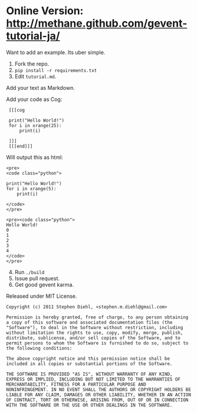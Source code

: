Online Version: http://methane.github.com/gevent-tutorial-ja/
==============================================================

Want to add an example. Its uber simple.

1. Fork the repo.
2. ``pip install -r requirements.txt``
3. Edit ``tutorial.md``.

Add your text as Markdown.

Add your code as Cog:

     [[[cog

     print("Hello World!")
     for i in xrange(25):
         print(i)

     ]]]
     [[[end]]]


Will output this as html:

    <pre>
    <code class="python">

    print("Hello World!")
    for i in xrange(5):
        print(i)

    </code>
    </pre>

    <pre><code class="python">
    Hello World!
    0
    1
    2
    3
    4
    </code>
    </pre>

4. Run ``./build``
5. Issue pull request.
6. Get good gevent karma.

Released under MIT License.

    Copyright (c) 2011 Stephen Diehl, <stephen.m.diehl@gmail.com>

    Permission is hereby granted, free of charge, to any person obtaining
    a copy of this software and associated documentation files (the
    "Software"), to deal in the Software without restriction, including
    without limitation the rights to use, copy, modify, merge, publish,
    distribute, sublicense, and/or sell copies of the Software, and to
    permit persons to whom the Software is furnished to do so, subject to
    the following conditions:

    The above copyright notice and this permission notice shall be
    included in all copies or substantial portions of the Software.

    THE SOFTWARE IS PROVIDED "AS IS", WITHOUT WARRANTY OF ANY KIND,
    EXPRESS OR IMPLIED, INCLUDING BUT NOT LIMITED TO THE WARRANTIES OF
    MERCHANTABILITY, FITNESS FOR A PARTICULAR PURPOSE AND
    NONINFRINGEMENT. IN NO EVENT SHALL THE AUTHORS OR COPYRIGHT HOLDERS BE
    LIABLE FOR ANY CLAIM, DAMAGES OR OTHER LIABILITY, WHETHER IN AN ACTION
    OF CONTRACT, TORT OR OTHERWISE, ARISING FROM, OUT OF OR IN CONNECTION
    WITH THE SOFTWARE OR THE USE OR OTHER DEALINGS IN THE SOFTWARE.
